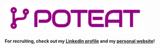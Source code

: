 
![logo](./poteat.png)

**For recruiting, check out my [LinkedIn profile](https://www.linkedin.com/in/mpoteat-o/) and my [personal website](https://mpote.at)!**
